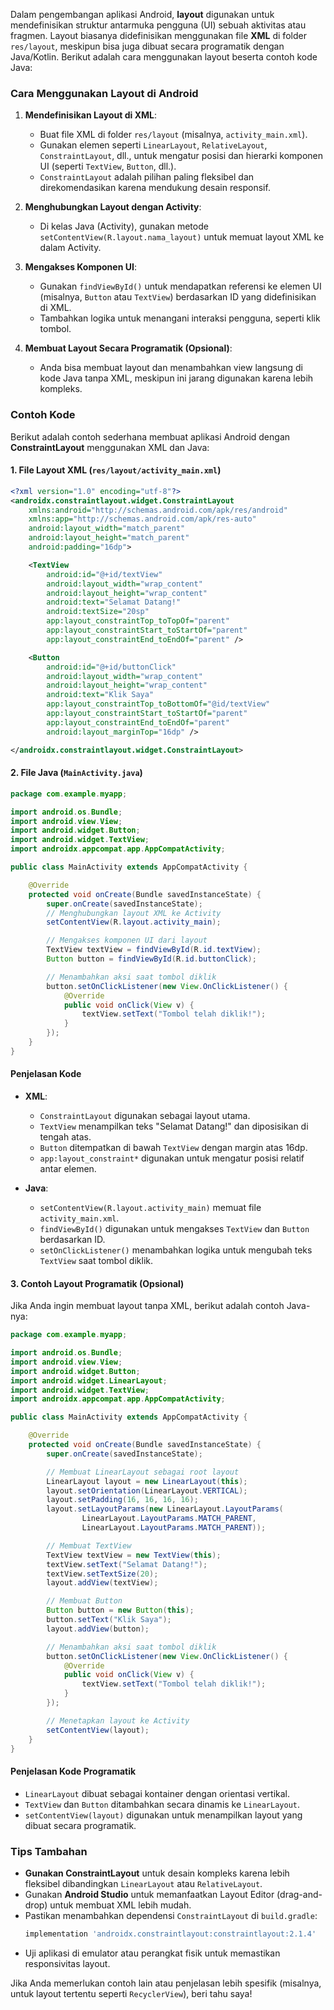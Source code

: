 Dalam pengembangan aplikasi Android, **layout** digunakan untuk mendefinisikan struktur antarmuka pengguna (UI) sebuah aktivitas atau fragmen. Layout biasanya didefinisikan menggunakan file **XML** di folder `res/layout`, meskipun bisa juga dibuat secara programatik dengan Java/Kotlin. Berikut adalah cara menggunakan layout beserta contoh kode Java:

### **Cara Menggunakan Layout di Android**
1. **Mendefinisikan Layout di XML**:
   - Buat file XML di folder `res/layout` (misalnya, `activity_main.xml`).
   - Gunakan elemen seperti `LinearLayout`, `RelativeLayout`, `ConstraintLayout`, dll., untuk mengatur posisi dan hierarki komponen UI (seperti `TextView`, `Button`, dll.).
   - `ConstraintLayout` adalah pilihan paling fleksibel dan direkomendasikan karena mendukung desain responsif.

2. **Menghubungkan Layout dengan Activity**:
   - Di kelas Java (Activity), gunakan metode `setContentView(R.layout.nama_layout)` untuk memuat layout XML ke dalam Activity.

3. **Mengakses Komponen UI**:
   - Gunakan `findViewById()` untuk mendapatkan referensi ke elemen UI (misalnya, `Button` atau `TextView`) berdasarkan ID yang didefinisikan di XML.
   - Tambahkan logika untuk menangani interaksi pengguna, seperti klik tombol.

4. **Membuat Layout Secara Programatik (Opsional)**:
   - Anda bisa membuat layout dan menambahkan view langsung di kode Java tanpa XML, meskipun ini jarang digunakan karena lebih kompleks.

### **Contoh Kode**
Berikut adalah contoh sederhana membuat aplikasi Android dengan **ConstraintLayout** menggunakan XML dan Java:

#### **1. File Layout XML (`res/layout/activity_main.xml`)**
```xml
<?xml version="1.0" encoding="utf-8"?>
<androidx.constraintlayout.widget.ConstraintLayout
    xmlns:android="http://schemas.android.com/apk/res/android"
    xmlns:app="http://schemas.android.com/apk/res-auto"
    android:layout_width="match_parent"
    android:layout_height="match_parent"
    android:padding="16dp">

    <TextView
        android:id="@+id/textView"
        android:layout_width="wrap_content"
        android:layout_height="wrap_content"
        android:text="Selamat Datang!"
        android:textSize="20sp"
        app:layout_constraintTop_toTopOf="parent"
        app:layout_constraintStart_toStartOf="parent"
        app:layout_constraintEnd_toEndOf="parent" />

    <Button
        android:id="@+id/buttonClick"
        android:layout_width="wrap_content"
        android:layout_height="wrap_content"
        android:text="Klik Saya"
        app:layout_constraintTop_toBottomOf="@id/textView"
        app:layout_constraintStart_toStartOf="parent"
        app:layout_constraintEnd_toEndOf="parent"
        android:layout_marginTop="16dp" />

</androidx.constraintlayout.widget.ConstraintLayout>
```

#### **2. File Java (`MainActivity.java`)**
```java
package com.example.myapp;

import android.os.Bundle;
import android.view.View;
import android.widget.Button;
import android.widget.TextView;
import androidx.appcompat.app.AppCompatActivity;

public class MainActivity extends AppCompatActivity {

    @Override
    protected void onCreate(Bundle savedInstanceState) {
        super.onCreate(savedInstanceState);
        // Menghubungkan layout XML ke Activity
        setContentView(R.layout.activity_main);

        // Mengakses komponen UI dari layout
        TextView textView = findViewById(R.id.textView);
        Button button = findViewById(R.id.buttonClick);

        // Menambahkan aksi saat tombol diklik
        button.setOnClickListener(new View.OnClickListener() {
            @Override
            public void onClick(View v) {
                textView.setText("Tombol telah diklik!");
            }
        });
    }
}
```

#### **Penjelasan Kode**
- **XML**:
  - `ConstraintLayout` digunakan sebagai layout utama.
  - `TextView` menampilkan teks "Selamat Datang!" dan diposisikan di tengah atas.
  - `Button` ditempatkan di bawah `TextView` dengan margin atas 16dp.
  - `app:layout_constraint*` digunakan untuk mengatur posisi relatif antar elemen.

- **Java**:
  - `setContentView(R.layout.activity_main)` memuat file `activity_main.xml`.
  - `findViewById()` digunakan untuk mengakses `TextView` dan `Button` berdasarkan ID.
  - `setOnClickListener()` menambahkan logika untuk mengubah teks `TextView` saat tombol diklik.

#### **3. Contoh Layout Programatik (Opsional)**
Jika Anda ingin membuat layout tanpa XML, berikut adalah contoh Java-nya:

```java
package com.example.myapp;

import android.os.Bundle;
import android.view.View;
import android.widget.Button;
import android.widget.LinearLayout;
import android.widget.TextView;
import androidx.appcompat.app.AppCompatActivity;

public class MainActivity extends AppCompatActivity {

    @Override
    protected void onCreate(Bundle savedInstanceState) {
        super.onCreate(savedInstanceState);

        // Membuat LinearLayout sebagai root layout
        LinearLayout layout = new LinearLayout(this);
        layout.setOrientation(LinearLayout.VERTICAL);
        layout.setPadding(16, 16, 16, 16);
        layout.setLayoutParams(new LinearLayout.LayoutParams(
                LinearLayout.LayoutParams.MATCH_PARENT,
                LinearLayout.LayoutParams.MATCH_PARENT));

        // Membuat TextView
        TextView textView = new TextView(this);
        textView.setText("Selamat Datang!");
        textView.setTextSize(20);
        layout.addView(textView);

        // Membuat Button
        Button button = new Button(this);
        button.setText("Klik Saya");
        layout.addView(button);

        // Menambahkan aksi saat tombol diklik
        button.setOnClickListener(new View.OnClickListener() {
            @Override
            public void onClick(View v) {
                textView.setText("Tombol telah diklik!");
            }
        });

        // Menetapkan layout ke Activity
        setContentView(layout);
    }
}
```

#### **Penjelasan Kode Programatik**
- `LinearLayout` dibuat sebagai kontainer dengan orientasi vertikal.
- `TextView` dan `Button` ditambahkan secara dinamis ke `LinearLayout`.
- `setContentView(layout)` digunakan untuk menampilkan layout yang dibuat secara programatik.

### **Tips Tambahan**
- **Gunakan ConstraintLayout** untuk desain kompleks karena lebih fleksibel dibandingkan `LinearLayout` atau `RelativeLayout`.
- Gunakan **Android Studio** untuk memanfaatkan Layout Editor (drag-and-drop) untuk membuat XML lebih mudah.
- Pastikan menambahkan dependensi `ConstraintLayout` di `build.gradle`:
  ```gradle
  implementation 'androidx.constraintlayout:constraintlayout:2.1.4'
  ```
- Uji aplikasi di emulator atau perangkat fisik untuk memastikan responsivitas layout.

Jika Anda memerlukan contoh lain atau penjelasan lebih spesifik (misalnya, untuk layout tertentu seperti `RecyclerView`), beri tahu saya!